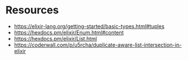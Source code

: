 # Resources

- https://elixir-lang.org/getting-started/basic-types.html#tuples
- https://hexdocs.pm/elixir/Enum.html#content
- https://hexdocs.pm/elixir/List.html
- https://coderwall.com/p/u5rcha/duplicate-aware-list-intersection-in-elixir
